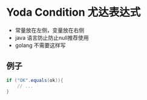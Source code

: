# Yoda Condition 尤达表达式

* 常量放在左侧，变量放在右侧
* java 语言防止防止null推荐使用
* golang 不需要这样写

## 例子

```java
if ("OK".equals(ok)){
	// ...
}
```
